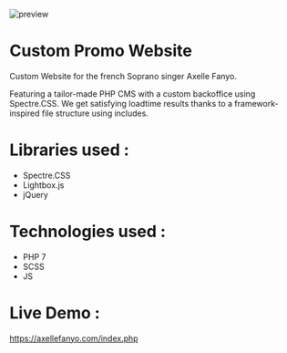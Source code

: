 ![preview](https://user-images.githubusercontent.com/26654868/63336496-85ffca80-c33f-11e9-95ed-3e5af8532b41.jpg)


# Custom Promo Website

Custom Website for the french Soprano singer Axelle Fanyo.

Featuring a tailor-made PHP CMS with a custom backoffice using Spectre.CSS.
We get satisfying loadtime results thanks to a framework-inspired file structure using includes.

# Libraries used :
- Spectre.CSS
- Lightbox.js
- jQuery

# Technologies used : 
- PHP 7
- SCSS
- JS

# Live Demo :

https://axellefanyo.com/index.php

